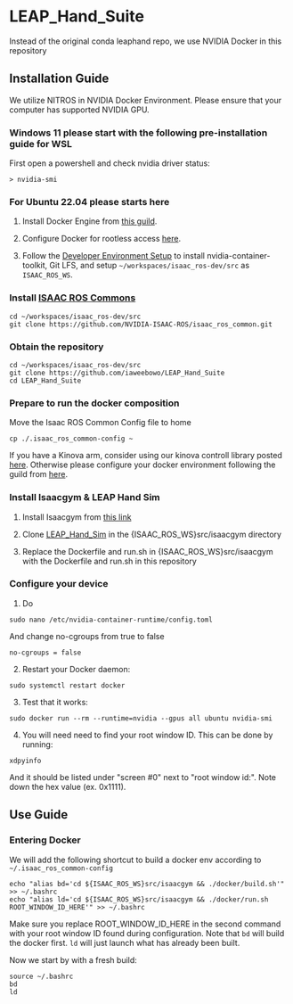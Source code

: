 # LEAP_Hand_Suite
Instead of the original conda leaphand repo, we use NVIDIA Docker in this repository

## Installation Guide
We utilize NITROS in NVIDIA Docker Environment. Please ensure that your computer has supported NVIDIA GPU.

### Windows 11 please start with the following pre-installation guide for WSL
First open a powershell and check nvidia driver status:
```
> nvidia-smi
```

### For Ubuntu 22.04 please starts here
1. Install Docker Engine from [this guild](https://docs.docker.com/engine/install/ubuntu/).

2. Configure Docker for rootless access [here](https://docs.docker.com/engine/install/linux-postinstall/).

3. Follow the [Developer Environment Setup](https://nvidia-isaac-ros.github.io/getting_started/dev_env_setup.html) to install nvidia-container-toolkit, Git LFS, and setup `~/workspaces/isaac_ros-dev/src` as `ISAAC_ROS_WS`.

### Install [ISAAC ROS Commons](https://github.com/NVIDIA-ISAAC-ROS/isaac_ros_common)
```
cd ~/workspaces/isaac_ros-dev/src
git clone https://github.com/NVIDIA-ISAAC-ROS/isaac_ros_common.git
```

### Obtain the repository
```
cd ~/workspaces/isaac_ros-dev/src
git clone https://github.com/iaweebowo/LEAP_Hand_Suite
cd LEAP_Hand_Suite
```
### Prepare to run the docker composition
Move the Isaac ROS Common Config file to home
```
cp ./.isaac_ros_common-config ~
```

If you have a Kinova arm, consider using our kinova controll library posted [here](https://github.com/kczttm/ros2_kinova_ws).
Otherwise please configure your docker environment following the guild from [here](https://nvidia-isaac-ros.github.io/concepts/docker_devenv/index.html#development-environment).

### Install Isaacgym & LEAP Hand Sim
1. Install Isaacgym from [this link](https://developer.nvidia.com/isaac-gym)

2. Clone [LEAP_Hand_Sim](https://github.com/leap-hand/LEAP_Hand_Sim) in the {ISAAC_ROS_WS}src/isaacgym directory

3. Replace the Dockerfile and run.sh in {ISAAC_ROS_WS}src/isaacgym with the Dockerfile and run.sh in this repository

### Configure your device
1. Do
```
sudo nano /etc/nvidia-container-runtime/config.toml
```
And change no-cgroups from true to false
```
no-cgroups = false
```
2. Restart your Docker daemon:
```
sudo systemctl restart docker
```
3. Test that it works:
```
sudo docker run --rm --runtime=nvidia --gpus all ubuntu nvidia-smi
```
4. You will need need to find your root window ID. This can be done by running:
```
xdpyinfo
```
And it should be listed under "screen #0" next to "root window id:". Note down the hex value (ex. 0x1111).

## Use Guide
### Entering Docker
We will add the following shortcut to build a docker env according to `~/.isaac_ros_common-config`
```
echo "alias bd='cd ${ISAAC_ROS_WS}src/isaacgym && ./docker/build.sh'" >> ~/.bashrc
echo "alias ld='cd ${ISAAC_ROS_WS}src/isaacgym && ./docker/run.sh ROOT_WINDOW_ID_HERE'" >> ~/.bashrc
```
Make sure you replace ROOT_WINDOW_ID_HERE in the second command with your root window ID found during configuration.
Note that `bd` will build the docker first. `ld` will just launch what has already been built.

Now we start by with a fresh build:
```
source ~/.bashrc
bd
ld
```
